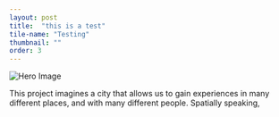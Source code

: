 ```yaml
---
layout: post
title:  "this is a test"
tile-name: "Testing"
thumbnail: ""
order: 3
---
```


![Hero Image](/img/resilientPorosity-yg/hero.png)

This project imagines a city that allows us to gain experiences in many different places, and with many different people. Spatially speaking, 